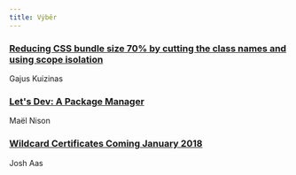 ```yaml
---
title: Výběr
---
```


### [Reducing CSS bundle size 70% by cutting the class names and using scope isolation](https://medium.freecodecamp.org/reducing-css-bundle-size-70-by-cutting-the-class-names-and-using-scope-isolation-625440de600b)
Gajus Kuizinas

### [Let's Dev: A Package Manager](https://yarnpkg.com/blog/2017/07/11/lets-dev-a-package-manager/)
Maël Nison

### [Wildcard Certificates Coming January 2018](https://letsencrypt.org/2017/07/06/wildcard-certificates-coming-jan-2018.html)
Josh Aas
